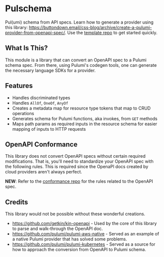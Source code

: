 # Pulschema

Pul(umi) schema from API specs. Learn how to generate a provider using this library: https://buttondown.email/css-blog/archive/create-a-pulumi-provider-from-openapi-spec/.
Use the [template repo](https://github.com/cloudy-sky-software/pulumi-provider-template) to get started quickly.

## What Is This?

This module is a library that can convert an OpenAPI spec to a Pulumi schema spec.
From there, using Pulumi's codegen tools, one can generate the necessary language
SDKs for a provider.

## Features

-   Handles discriminated types
-   Handles `AllOf`, `OneOf`, `AnyOf`
-   Creates a metadata map for resource type tokens that map to CRUD operations
-   Generates schema for Pulumi functions, aka invokes, from `GET` methods
-   Maps path params as required inputs in the resource schema for easier mapping of inputs
    to HTTP requests

## OpenAPI Conformance

This library does not convert OpenAPI specs without certain required modifications.
That is, you'll need to standardize your OpenAPI spec with the following rules.
This is required since the OpenaPI docs created by cloud providers aren't always perfect.

**NEW**: Refer to the [conformance repo](https://github.com/cloudy-sky-software/cloud-provider-api-conformance) for the rules related to the OpenAPI spec.

## Credits

This library would not be possible without these wonderful creations.

-   https://github.com/getkin/kin-openapi - Used by the core of this library to parse and walk-through the OpenAPI doc.
-   https://github.com/pulumi/pulumi-aws-native - Served as an example of a native Pulumi provider that has solved some problems.
-   https://github.com/pulumi/pulumi-kubernetes - Served as a source for how to approach the conversion from OpenAPI to
    Pulumi schema.
